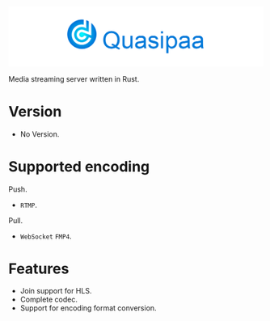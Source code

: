 ![quasipaa](./static/logo.max.png)

Media streaming server written in Rust.


# Version
* No Version.


# Supported encoding

Push.
* `RTMP`.

Pull.
* `WebSocket` `FMP4`.


# Features
- Join support for HLS.
- Complete codec.
- Support for encoding format conversion.